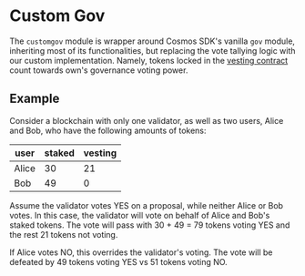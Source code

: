 # Custom Gov

The `customgov` module is wrapper around Cosmos SDK's vanilla `gov` module, inheriting most of its functionalities, but replacing the vote tallying logic with our custom implementation. Namely, tokens locked in the [vesting contract](https://github.com/mars-protocol/hub-periphery/tree/main/contracts/vesting) count towards own's governance voting power.

## Example

Consider a blockchain with only one validator, as well as two users, Alice and Bob, who have the following amounts of tokens:

| user  | staked | vesting |
| ----- | ------ | ------- |
| Alice | 30     | 21      |
| Bob   | 49     | 0       |

Assume the validator votes YES on a proposal, while neither Alice or Bob votes. In this case, the validator will vote on behalf of Alice and Bob's staked tokens. The vote will pass with 30 + 49 = 79 tokens voting YES and the rest 21 tokens not voting.

If Alice votes NO, this overrides the validator's voting. The vote will be defeated by 49 tokens voting YES vs 51 tokens voting NO.

